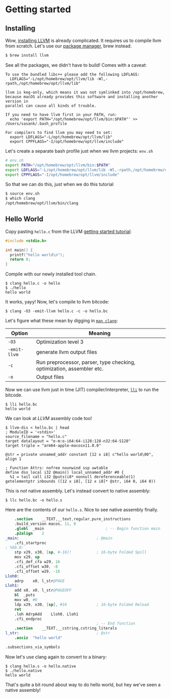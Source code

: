# Getting started

## Installing

Wow, [installing LLVM](https://llvm.org/docs/GettingStarted.html) is already complicated. It requires us to compile llvm from scratch. Let's use our [package manager](https://embeddedartistry.com/blog/2017/02/24/installing-llvm-clang-on-osx/), brew instead.

```bash
$ brew install llvm
```

See all the packages, we didn't have to build! Comes with a caveat:

```
To use the bundled libc++ please add the following LDFLAGS:
  LDFLAGS="-L/opt/homebrew/opt/llvm/lib -Wl,-rpath,/opt/homebrew/opt/llvm/lib"

llvm is keg-only, which means it was not symlinked into /opt/homebrew,
because macOS already provides this software and installing another version in
parallel can cause all kinds of trouble.

If you need to have llvm first in your PATH, run:
  echo 'export PATH="/opt/homebrew/opt/llvm/bin:$PATH"' >> /Users/sasank/.bash_profile

For compilers to find llvm you may need to set:
  export LDFLAGS="-L/opt/homebrew/opt/llvm/lib"
  export CPPFLAGS="-I/opt/homebrew/opt/llvm/include"
```

Let's create a separate bash profile just when we llvm projects: `env.sh`

```bash
# env.sh
export PATH="/opt/homebrew/opt/llvm/bin:$PATH"
export LDFLAGS="-L/opt/homebrew/opt/llvm/lib -Wl,-rpath,/opt/homebrew/opt/llvm/lib"
export CPPFLAGS="-I/opt/homebrew/opt/llvm/include"
```

So that we can do this, just when we do this tutorial

```bash
$ source env.sh
$ which clang
/opt/homebrew/opt/llvm/bin/clang
```

## Hello World

Copy pasting `hello.c` from the LLVM [getting started tutorial](https://llvm.org/docs/GettingStarted.html#an-example-using-the-llvm-tool-chain):

```c
#include <stdio.h>

int main() {
  printf("hello world\n");
  return 0;
}
```

Compile with our newly installed tool chain.

```
$ clang hello.c -o hello
$ ./hello 
hello world
```

It works, yayy! Now, let's compile to llvm bitcode:

```
$ clang -O3 -emit-llvm hello.c -c -o hello.bc
```

Let's figure what these mean by digging in [`man clang`](https://clang.llvm.org/docs/CommandGuide/clang.html):

|Option | Meaning |
| ----- | ------ |
| `-O3`   | Optimization level 3 |
| `-emit-llvm` | generate llvm output files |
| `-c` | Run preprocessor, parser, type checking, optimization, assembler etc. |
| `-o` | Output files |

Now we can use llvm just in time (JIT) compiler/interpreter, [`lli`](https://llvm.org/docs/CommandGuide/lli.html) to run the bitcode.

```
$ lli hello.bc
hello world
```

We can look at *LLVM* assembly code too!

```
$ llvm-dis < hello.bc | head
; ModuleID = '<stdin>'
source_filename = "hello.c"
target datalayout = "e-m:o-i64:64-i128:128-n32:64-S128"
target triple = "arm64-apple-macosx11.0.0"

@str = private unnamed_addr constant [12 x i8] c"hello world\00", align 1

; Function Attrs: nofree nounwind ssp uwtable
define dso_local i32 @main() local_unnamed_addr #0 {
  %1 = tail call i32 @puts(i8* nonnull dereferenceable(1) getelementptr inbounds ([12 x i8], [12 x i8]* @str, i64 0, i64 0))
```

This is *not* native assembly. Let's instead convert to native assembly:

```
$ llc hello.bc -o hello.s
```

Here are the contents of our `hello.s`. Nice to see native assembly finally.

```s
	.section	__TEXT,__text,regular,pure_instructions
	.build_version macos, 11, 0
	.globl	_main                           ; -- Begin function main
	.p2align	2
_main:                                  ; @main
	.cfi_startproc
; %bb.0:
	stp	x29, x30, [sp, #-16]!           ; 16-byte Folded Spill
	mov	x29, sp
	.cfi_def_cfa w29, 16
	.cfi_offset w30, -8
	.cfi_offset w29, -16
Lloh0:
	adrp	x0, l_str@PAGE
Lloh1:
	add	x0, x0, l_str@PAGEOFF
	bl	_puts
	mov	w0, #0
	ldp	x29, x30, [sp], #16             ; 16-byte Folded Reload
	ret
	.loh AdrpAdd	Lloh0, Lloh1
	.cfi_endproc
                                        ; -- End function
	.section	__TEXT,__cstring,cstring_literals
l_str:                                  ; @str
	.asciz	"hello world"

.subsections_via_symbols

```

Now let's use clang again to convert to a binary:

```
$ clang hello.s -o hello.native
$ ./hello.native 
hello world
```

That's quite a bit round about way to do hello world, but hey we've seen a native assembly!

